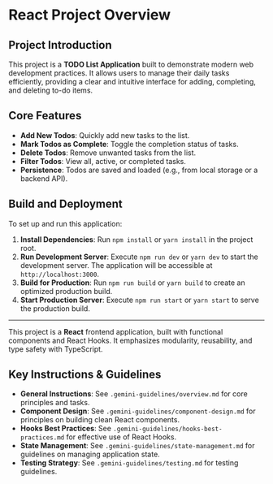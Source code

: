 # React Project Overview

## Project Introduction

This project is a **TODO List Application** built to demonstrate modern web
development practices. It allows users to manage their daily tasks efficiently,
providing a clear and intuitive interface for adding, completing, and deleting
to-do items.

## Core Features

- **Add New Todos**: Quickly add new tasks to the list.
- **Mark Todos as Complete**: Toggle the completion status of tasks.
- **Delete Todos**: Remove unwanted tasks from the list.
- **Filter Todos**: View all, active, or completed tasks.
- **Persistence**: Todos are saved and loaded (e.g., from local storage or a
  backend API).

## Build and Deployment

To set up and run this application:

1.  **Install Dependencies**: Run `npm install` or `yarn install` in the project
    root.
2.  **Run Development Server**: Execute `npm run dev` or `yarn dev` to start the
    development server. The application will be accessible at
    `http://localhost:3000`.
3.  **Build for Production**: Run `npm run build` or `yarn build` to create an
    optimized production build.
4.  **Start Production Server**: Execute `npm run start` or `yarn start` to
    serve the production build.

---

This project is a **React** frontend application, built with functional
components and React Hooks. It emphasizes modularity, reusability, and type
safety with TypeScript.

## Key Instructions & Guidelines

- **General Instructions**: See `.gemini-guidelines/overview.md` for core
  principles and tasks.
- **Component Design**: See `.gemini-guidelines/component-design.md` for
  principles on building clean React components.
- **Hooks Best Practices**: See `.gemini-guidelines/hooks-best-practices.md` for
  effective use of React Hooks.
- **State Management**: See `.gemini-guidelines/state-management.md` for
  guidelines on managing application state.
- **Testing Strategy**: See `.gemini-guidelines/testing.md` for testing
  guidelines.
